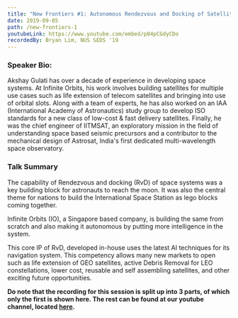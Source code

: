 ```yaml
---
title: "New Frontiers #1: Autonomous Rendezvous and Docking of Satellites"
date: 2019-09-05
path: /new-frontiers-1
youtubeLink: https://www.youtube.com/embed/p04pCGdyCDo
recordedBy: Bryan Lim, NUS SEDS '19
---
```


### Speaker Bio:

Akshay Gulati has over a decade of experience in developing space systems. At Infinite Orbits, his work involves building satellites for multiple use cases such as life extension of telecom satellites and bringing into use of orbital slots. Along with a team of experts, he has also worked on an IAA (International Academy of Astronautics) study group to develop ISO standards for a new class of low-cost & fast delivery satellites. Finally, he was the chief engineer of IITMSAT, an exploratory mission in the field of understanding space based seismic precursors and a contributor to the mechanical design of Astrosat, India's first dedicated multi-wavelength space observatory.

### Talk Summary

The capability of Rendezvous and docking (RvD) of space systems was a key building block for astronauts to reach the moon. It was also the central theme for nations to build the International Space Station as lego blocks coming together.

lnfinite Orbits (IO), a Singapore based company, is building the same from scratch and also making it autonomous by putting more intelligence in the system.

This core IP of RvD, developed in-house uses the latest AI techniques for its navigation system. This competency allows many new markets to open such as life extension of GEO satellites, active Debris Removal for LEO constellations, lower cost, reusable and self assembling satellites, and other exciting future opportunities.

**Do note that the recording for this session is split up into 3 parts, of which only the first is shown here. The rest can be found at our youtube channel, located [here](https://www.youtube.com/channel/UCUbobZWvBIYmCOsc_33vwGQ).**
